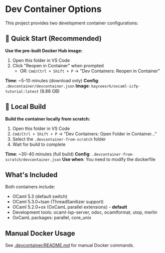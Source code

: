 # Dev Container Options

This project provides two development container configurations:

## 🚀 Quick Start (Recommended)

**Use the pre-built Docker Hub image:**

1. Open this folder in VS Code
2. Click "Reopen in Container" when prompted
   - OR: `Cmd/Ctrl + Shift + P` → "Dev Containers: Reopen in Container"

**Time**: ~5-10 minutes (download only)
**Config**: `.devcontainer/devcontainer.json`
**Image**: `kayceesrk/oxcaml-icfp-tutorial:latest` (8.88 GB)

## 🔧 Local Build

**Build the container locally from scratch:**

1. Open this folder in VS Code
2. `Cmd/Ctrl + Shift + P` → "Dev Containers: Open Folder in Container..."
3. Select the `.devcontainer-from-scratch` folder
4. Wait for build to complete

**Time**: ~30-40 minutes (full build)
**Config**: `.devcontainer-from-scratch/devcontainer.json`
**Use when**: You need to modify the dockerfile

## What's Included

Both containers include:

- OCaml 5.3 (default switch)
- OCaml 5.3.0+tsan (ThreadSanitizer support)
- OCaml 5.2.0+ox (OxCamL parallel extensions) - **default**
- Development tools: ocaml-lsp-server, odoc, ocamlformat, utop, merlin
- OxCamL packages: parallel, core_unix

## Manual Docker Usage

See [.devcontainer/README.md](.devcontainer/README.md) for manual Docker commands.
